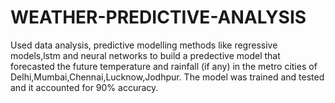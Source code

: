 # WEATHER-PREDICTIVE-ANALYSIS
Used data analysis, predictive modelling methods like regressive models,lstm and neural networks to build a predective model that forecasted the future temperature and rainfall (if any) in the metro cities of Delhi,Mumbai,Chennai,Lucknow,Jodhpur. The model was trained and tested and it accounted for 90% accuracy.
